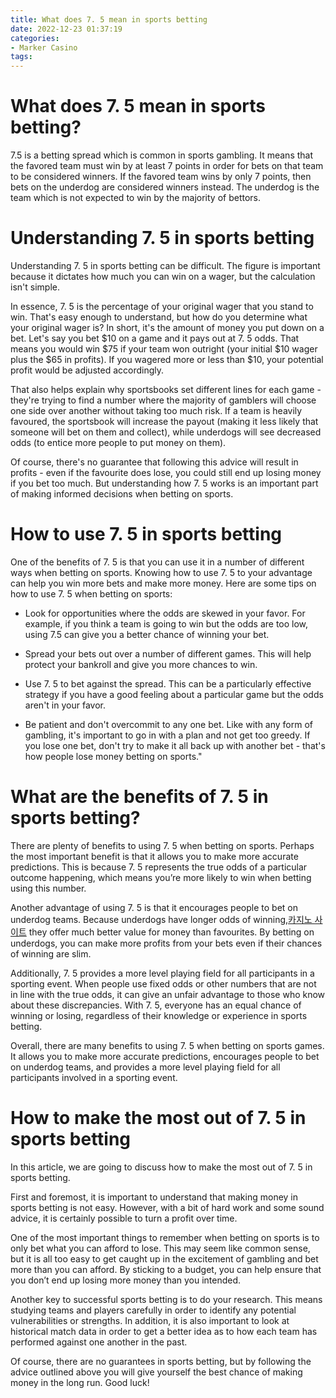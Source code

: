 ```yaml
---
title: What does 7. 5 mean in sports betting
date: 2022-12-23 01:37:19
categories:
- Marker Casino
tags:
---
```



#  What does 7. 5 mean in sports betting?

7.5 is a betting spread which is common in sports gambling. It means that the favored team must win by at least 7 points in order for bets on that team to be considered winners. If the favored team wins by only 7 points, then bets on the underdog are considered winners instead. The underdog is the team which is not expected to win by the majority of bettors.

#  Understanding 7. 5 in sports betting

Understanding 7. 5 in sports betting can be difficult. The figure is important because it dictates how much you can win on a wager, but the calculation isn't simple.

In essence, 7. 5 is the percentage of your original wager that you stand to win. That's easy enough to understand, but how do you determine what your original wager is? In short, it's the amount of money you put down on a bet. Let's say you bet $10 on a game and it pays out at 7. 5 odds. That means you would win $75 if your team won outright (your initial $10 wager plus the $65 in profits). If you wagered more or less than $10, your potential profit would be adjusted accordingly.

That also helps explain why sportsbooks set different lines for each game - they're trying to find a number where the majority of gamblers will choose one side over another without taking too much risk. If a team is heavily favoured, the sportsbook will increase the payout (making it less likely that someone will bet on them and collect), while underdogs will see decreased odds (to entice more people to put money on them).

Of course, there's no guarantee that following this advice will result in profits - even if the favourite does lose, you could still end up losing money if you bet too much. But understanding how 7. 5 works is an important part of making informed decisions when betting on sports.

#  How to use 7. 5 in sports betting

One of the benefits of 7. 5 is that you can use it in a number of different ways when betting on sports. Knowing how to use 7. 5 to your advantage can help you win more bets and make more money. Here are some tips on how to use 7. 5 when betting on sports:

* Look for opportunities where the odds are skewed in your favor. For example, if you think a team is going to win but the odds are too low, using 7.5 can give you a better chance of winning your bet.

* Spread your bets out over a number of different games. This will help protect your bankroll and give you more chances to win.

* Use 7. 5 to bet against the spread. This can be a particularly effective strategy if you have a good feeling about a particular game but the odds aren't in your favor.

* Be patient and don't overcommit to any one bet. Like with any form of gambling, it's important to go in with a plan and not get too greedy. If you lose one bet, don't try to make it all back up with another bet - that's how people lose money betting on sports."

#  What are the benefits of 7. 5 in sports betting?

There are plenty of benefits to using 7. 5 when betting on sports. Perhaps the most important benefit is that it allows you to make more accurate predictions. This is because 7. 5 represents the true odds of a particular outcome happening, which means you’re more likely to win when betting using this number.

Another advantage of using 7. 5 is that it encourages people to bet on underdog teams. Because underdogs have longer odds of winning,[카지노 사이트](https://choegocasino.com/) they offer much better value for money than favourites. By betting on underdogs, you can make more profits from your bets even if their chances of winning are slim.

Additionally, 7. 5 provides a more level playing field for all participants in a sporting event. When people use fixed odds or other numbers that are not in line with the true odds, it can give an unfair advantage to those who know about these discrepancies. With 7. 5, everyone has an equal chance of winning or losing, regardless of their knowledge or experience in sports betting.

Overall, there are many benefits to using 7. 5 when betting on sports games. It allows you to make more accurate predictions, encourages people to bet on underdog teams, and provides a more level playing field for all participants involved in a sporting event.

#  How to make the most out of 7. 5 in sports betting

In this article, we are going to discuss how to make the most out of 7. 5 in sports betting. 

First and foremost, it is important to understand that making money in sports betting is not easy. However, with a bit of hard work and some sound advice, it is certainly possible to turn a profit over time.

One of the most important things to remember when betting on sports is to only bet what you can afford to lose. This may seem like common sense, but it is all too easy to get caught up in the excitement of gambling and bet more than you can afford. By sticking to a budget, you can help ensure that you don’t end up losing more money than you intended.

Another key to successful sports betting is to do your research. This means studying teams and players carefully in order to identify any potential vulnerabilities or strengths. In addition, it is also important to look at historical match data in order to get a better idea as to how each team has performed against one another in the past.

Of course, there are no guarantees in sports betting, but by following the advice outlined above you will give yourself the best chance of making money in the long run. Good luck!